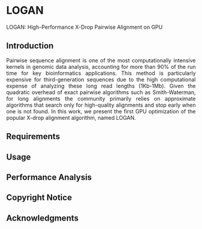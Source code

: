 # LOGAN

LOGAN: High-Performance X-Drop Pairwise Alignment on GPU

## Introduction
<p align="justify">
Pairwise sequence alignment is one of the most computationally intensive kernels in genomic data analysis, accounting for more than 90% of the run time for key bioinformatics applications. This method is particularly expensive for third-generation sequences due to the high computational expense of analyzing these long read lengths (1Kb-1Mb). Given the quadratic overhead of exact pairwise algorithms such as Smith-Waterman, for long alignments the community primarily relies on approximate algorithms that search only for high-quality alignments and stop early when one is not found. In this work, we present the first GPU optimization of the popular X-drop alignment algorithm, named LOGAN.
</p>

## Requirements

## Usage

## Performance Analysis

## Copyright Notice

## Acknowledgments
